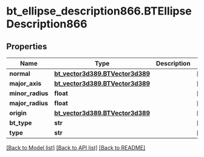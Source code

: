 # bt_ellipse_description866.BTEllipseDescription866

## Properties
Name | Type | Description | Notes
------------ | ------------- | ------------- | -------------
**normal** | [**bt_vector3d389.BTVector3d389**](BTVector3d389.md) |  | [optional] 
**major_axis** | [**bt_vector3d389.BTVector3d389**](BTVector3d389.md) |  | [optional] 
**minor_radius** | **float** |  | [optional] 
**major_radius** | **float** |  | [optional] 
**origin** | [**bt_vector3d389.BTVector3d389**](BTVector3d389.md) |  | [optional] 
**bt_type** | **str** |  | [optional] 
**type** | **str** |  | [optional] 

[[Back to Model list]](../README.md#documentation-for-models) [[Back to API list]](../README.md#documentation-for-api-endpoints) [[Back to README]](../README.md)


